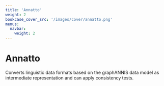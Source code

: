 ```yaml
---
title: 'Annatto'
weight: 2
bookcase_cover_src: '/images/cover/annatto.png'
menus:
  navbar:
    weight: 2
---
```



# Annatto

Converts linguistic data formats based on the graphANNIS data model as intermediate representation and can apply consistency tests.
